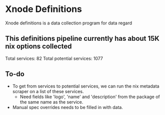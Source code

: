 # Xnode Definitions
Xnode definitions is a data collection program for data regard

## This definitions pipeline currently has about 15K nix options collected
Total services: 82
Total potential services: 1077

## To-do
* To get from services to potential services, we can run the nix metadata scraper on a list of these services.
    * Need fields like 'logo', 'name' and 'description' from the package of the same name as the service.
* Manual spec overrides needs to be filled in with data.